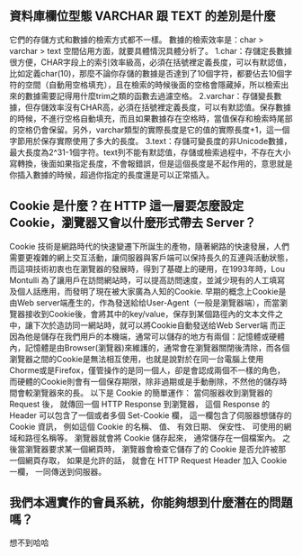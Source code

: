 ## 資料庫欄位型態 VARCHAR 跟 TEXT 的差別是什麼
它們的存儲方式和數據的檢索方式都不一樣。
數據的檢索效率是：char > varchar > text 
空間佔用方面，就要具體情況具體分析了。
1.char：存儲定長數據很方便，CHAR字段上的索引效率級高，必須在括號裡定義長度，可以有默認值，比如定義char(10)，那麼不論你存儲的數據是否達到了10個字符，都要佔去10個字符的空間（自動用空格填充），且在檢索的時候後面的空格會隱藏掉，所以檢索出來的數據需要記得用什麼trim之類的函數去過濾空格。
2.varchar：存儲變長數據，但存儲效率沒有CHAR高，必須在括號裡定義長度，可以有默認值。保存數據的時候，不進行空格自動填充，而且如果數據存在空格時，當值保存和檢索時尾部的空格仍會保留。另外，varchar類型的實際長度是它的值的實際長度+1，這一個字節用於保存實際使用了多大的長度。
3.text：存儲可變長度的非Unicode數據，最大長度為2^31-1個字符。text列不能有默認值，存儲或檢索過程中，不存在大小寫轉換，後面如果指定長度，不會報錯誤，但是這個長度是不起作用的，意思就是你插入數據的時候，超過你指定的長度還是可以正常插入。

## Cookie 是什麼？在 HTTP 這一層要怎麼設定 Cookie，瀏覽器又會以什麼形式帶去 Server？
Cookie 技術是網路時代的快速變遷下所誕生的產物，隨著網路的快速發展，人們需要更複雜的網上交互活動，讓伺服器與客戶端可以保持長久的互連與活動狀態，而這項技術初衷也在瀏覽器的發展時，得到了基礎上的硬用，在1993年時，Lou Montulli 為了讓用戶在訪問網站時，可以提高訪問速度，並減少現有的人工填寫及個人話應用，而發明了現在被大家廣為人知的Cookie.
早期的概念上Cookie是由Web server端產生的，作為發送給给User-Agent（一般是瀏覽器端），而當瀏覽器接收到Cookie後，會將其中的key/value，保存到某個路徑內的文本文件之中，讓下次於造訪同一網站時，就可以將Cookie自動發送给Web Server端
而正因為他是儲存在我們用戶的本機端，通常可以儲存的地方有兩個：記憶體或硬體內，記憶體是由Browser(瀏覽器)來維護的，通常會在瀏覽器關閉後清除，而各個瀏覽器之間的Cookie是無法相互使用，也就是說對於在同一台電腦上使用Chorme或是Firefox，僅管操作的是同一個人，卻是會認成兩個不一樣的角色，而硬體的Cookie則會有一個保存期限，除非過期或是手動刪除，不然他的儲存時間會較瀏覽器來的長。
以下是 Cookie 的簡單運作：
當伺服器收到瀏覽器的 Request 後， 就傳回一個 HTTP Response 到瀏覽器， 這個 Response 的 Header 可以包含了一個或者多個 Set-Cookie 欄， 這一欄包含了伺服器想儲存的 Cookie 資訊， 例如這個 Cookie 的名稱、 值、 有效日期、 保安性、 可使用的網域和路徑名稱等。
瀏覽器就會將 Cookie 儲存起來， 通常儲存在一個檔案內。
之後當瀏覽器要求某一個網頁時， 瀏覽器會檢查它儲存了的 Cookie 是否允許被那一個網頁存取， 如果是允許的話， 就會在 HTTP Request Header 加入 Cookie 一欄， 一同傳送到伺服器。
## 我們本週實作的會員系統，你能夠想到什麼潛在的問題嗎？
想不到哈哈

